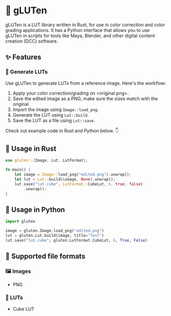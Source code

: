# 🍞 gLUTen

gLUTen is a LUT library written in Rust, for use in color correction and
color grading applications. It has a Python interface that allows you to use
gLUTen in scripts for tools like Maya, Blender, and other digital content
creation (DCC) software.

## ✨ Features

### 🔨 Generate LUTs

Use gLUTen to generate LUTs from a reference image. Here's the workflow:

1. Apply your color correction/grading on <original.png>.
2. Save the edited image as a PNG; make sure the sizes match with the original.
3. Import the image using `Image::load_png`.
4. Generate the LUT using `Lut::build`.
5. Save the LUT as a file using `Lut::save`.

Check out example code in Rust and Python below. 👇

## 🦀 Usage in Rust

```rust
use gluten::{Image, Lut, LutFormat};

fn main() {
    let image = Image::load_png("edited.png").unwrap();
    let lut = Lut::build(&image, None).unwrap();
    lut.save("lut.cube", LutFormat::CubeLut, 6, true, false)
        .unwrap();
}
```

## 🐍 Usage in Python

```python
import gluten

image = gluten.Image.load_png("edited.png")
lut = gluten.Lut.build(image, title="Test")
lut.save("lut.cube", gluten.LutFormat.CubeLut, 6, True, False)
```

## 📄 Supported file formats

### 🖼️ Images

- PNG

### 🎨 LUTs

- Cube LUT
